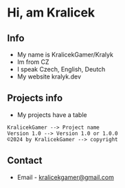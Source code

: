 # Hi, am Kralicek
## Info
- My name is KralicekGamer/Kralyk
- Im from CZ
- I speak Czech, English, Deutch
- My website kralyk.dev

## Projects info
- My projects have a table
```
KralicekGamer --> Project name	 		            
Version 1.0 --> Version 1.0 or 1.0.0	 		                 
©2024 by KralicekGamer --> copyright
```

## Contact
- Email - kralicekgamer@gmail.com
